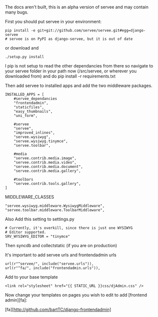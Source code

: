 The docs aren't built, this is an alpha version of servee and may contain many bugs.

First you should put servee in your environment:

    pip install -e git+git://github.com/servee/servee.git#egg=django-servee
    # servee is on PyPI as django-servee, but it is out of date

or download and

    ./setup.py install

I pip is not setup to read the other dependancies from there so navigate to your servee folder in your path now (<env>/src/servee, or wherever you downloaded from) and do pip install -r requirements.txt

Then add servee to installed apps and add the two middleware packages.

    INSTALLED_APPS = [
        #servee_dependancies
        "frontendadmin",
        "staticfiles",
        "easy_thumbnails",
        "uni_form",
    
        #servee
        "servee",
        "improved_inlines",
        "servee.wysiwyg",
        "servee.wysiwyg.tinymce",
        "servee.toolbar",

        #media
        "servee.contrib.media.image",
        "servee.contrib.media.video",
        "servee.contrib.media.document",
        "servee.contrib.media.gallery",

        #toolbars
        "servee.contrib.tools.gallery",    
    ]

MIDDLEWARE_CLASSES
    
    "servee.wysiwyg.middleware.WysiwygMiddleware",
    "servee.toolbar.middleware.ToolbarMiddleware",

Also Add this setting to settings.py

    # Currently, it's overkill, since there is just one WYSIWYG
    # Editor supported.
    SRV_WYSIWYG_EDITOR = "tinymce"

Then syncdb and collectstatic (if you are on production)

It's important to add servee urls and frontendadmin urls

    url(r"^servee/", include("servee.urls")),
    url(r"^fa/", include("frontendadmin.urls")),
    

Add to your base template

    <link rel="stylesheet" href="{{ STATIC_URL }}css/djAdmin.css" />

Now change your templates on pages you wish to edit to add [frontend admin][fa]:


[fa][http://github.com/bartTC/django-frontendadmin]
